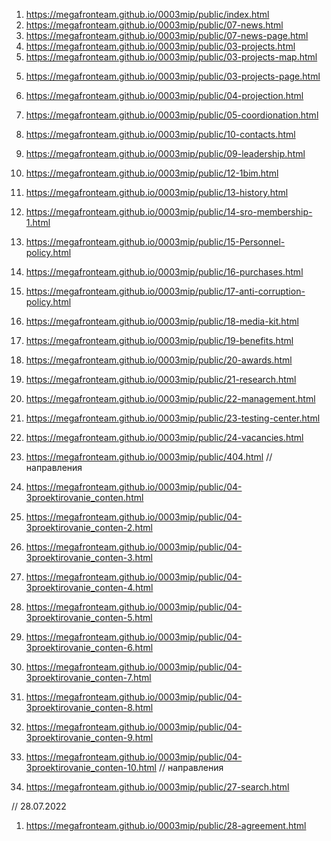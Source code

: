 1. <https://megafronteam.github.io/0003mip/public/index.html>
1. <https://megafronteam.github.io/0003mip/public/07-news.html>
2. <https://megafronteam.github.io/0003mip/public/07-news-page.html>
3. <https://megafronteam.github.io/0003mip/public/03-projects.html>
4. <https://megafronteam.github.io/0003mip/public/03-projects-map.html>
<!-- 4. <https://megafronteam.github.io/0003mip/public/03-projects-1.html> -->
5. <https://megafronteam.github.io/0003mip/public/03-projects-page.html> 
6. <https://megafronteam.github.io/0003mip/public/04-projection.html>
7. <https://megafronteam.github.io/0003mip/public/05-coordionation.html>
8. <https://megafronteam.github.io/0003mip/public/10-contacts.html>
9. <https://megafronteam.github.io/0003mip/public/09-leadership.html>
10. <https://megafronteam.github.io/0003mip/public/12-1bim.html>
11. <https://megafronteam.github.io/0003mip/public/13-history.html>
    
12. <https://megafronteam.github.io/0003mip/public/14-sro-membership-1.html>
13. <https://megafronteam.github.io/0003mip/public/15-Personnel-policy.html>
14. <https://megafronteam.github.io/0003mip/public/16-purchases.html>
15. <https://megafronteam.github.io/0003mip/public/17-anti-corruption-policy.html>
16. <https://megafronteam.github.io/0003mip/public/18-media-kit.html>
17. <https://megafronteam.github.io/0003mip/public/19-benefits.html>
17. <https://megafronteam.github.io/0003mip/public/20-awards.html>
17. <https://megafronteam.github.io/0003mip/public/21-research.html>
17. <https://megafronteam.github.io/0003mip/public/22-management.html>
17. <https://megafronteam.github.io/0003mip/public/23-testing-center.html>
18. <https://megafronteam.github.io/0003mip/public/24-vacancies.html>
19. <https://megafronteam.github.io/0003mip/public/404.html>
//направления
20. <https://megafronteam.github.io/0003mip/public/04-3proektirovanie_conten.html>
21. <https://megafronteam.github.io/0003mip/public/04-3proektirovanie_conten-2.html>
22. <https://megafronteam.github.io/0003mip/public/04-3proektirovanie_conten-3.html>
23. <https://megafronteam.github.io/0003mip/public/04-3proektirovanie_conten-4.html>
24. <https://megafronteam.github.io/0003mip/public/04-3proektirovanie_conten-5.html>
25. <https://megafronteam.github.io/0003mip/public/04-3proektirovanie_conten-6.html>
26. <https://megafronteam.github.io/0003mip/public/04-3proektirovanie_conten-7.html>
27. <https://megafronteam.github.io/0003mip/public/04-3proektirovanie_conten-8.html>
28. <https://megafronteam.github.io/0003mip/public/04-3proektirovanie_conten-9.html>
29. <https://megafronteam.github.io/0003mip/public/04-3proektirovanie_conten-10.html>
// направления
1.  <https://megafronteam.github.io/0003mip/public/27-search.html>


// 28.07.2022
1.  <https://megafronteam.github.io/0003mip/public/28-agreement.html>
